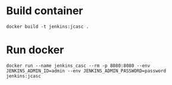 # Build container

```
docker build -t jenkins:jcasc .
```

# Run docker

```
docker run --name jenkins_casc --rm -p 8080:8080 --env JENKINS_ADMIN_ID=admin --env JENKINS_ADMIN_PASSWORD=password jenkins:jcasc
```
